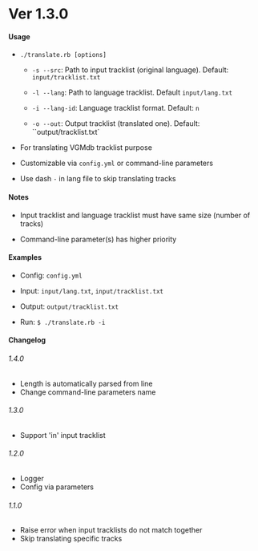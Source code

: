 # Ver 1.3.0

#### Usage

* `./translate.rb [options]`

  * `-s --src`: Path to input tracklist (original language). Default: `input/tracklist.txt`

  * `-l --lang`: Path to language tracklist. Default `input/lang.txt`

  * `-i --lang-id`: Language tracklist format. Default: `n`

  * `-o --out`: Output tracklist (translated one). Default: ``output/tracklist.txt`

* For translating VGMdb tracklist purpose

* Customizable via `config.yml` or command-line parameters

* Use dash `-` in lang file to skip translating tracks

#### Notes

* Input tracklist and language tracklist must have same size (number of tracks)

* Command-line parameter(s) has higher priority

#### Examples

* Config: `config.yml`

* Input: `input/lang.txt`, `input/tracklist.txt`

* Output: `output/tracklist.txt`

* Run: `$ ./translate.rb -i`

#### Changelog

###### 1.4.0
* Length is automatically parsed from line
* Change command-line parameters name

###### 1.3.0
* Support 'in' input tracklist

###### 1.2.0
* Logger
* Config via parameters

###### 1.1.0
* Raise error when input tracklists do not match together
* Skip translating specific tracks
